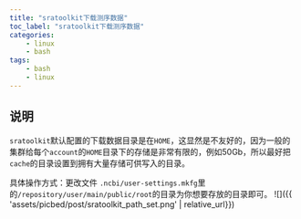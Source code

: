 ```yaml
---
title: "sratoolkit下载测序数据"
toc_label: "sratoolkit下载测序数据"
categories:
    - linux
    - bash
tags:
    - bash
    - linux
---
```


## 说明
`sratoolkit`默认配置的下载数据目录是在`HOME`，这显然是不友好的，因为一般的集群给每个`account`的`HOME`目录下的存储是非常有限的，例如50Gb，所以最好把`cache`的目录设置到拥有大量存储可供写入的目录。
<!--more-->

具体操作方式：更改文件 `.ncbi/user-settings.mkfg`里的`/repository/user/main/public/root`的目录为你想要存放的目录即可。
![]({{ 'assets/picbed/post/sratoolkit_path_set.png' | relative_url}})